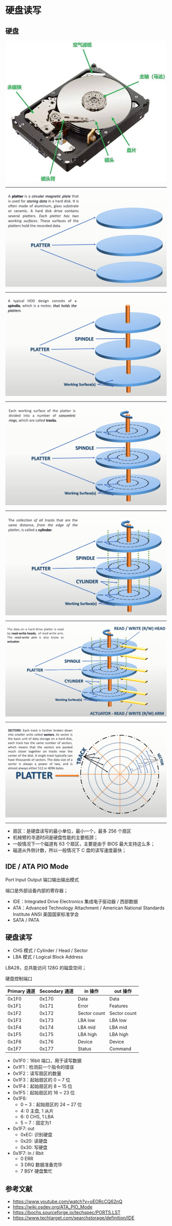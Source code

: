 # 硬盘读写

## 硬盘

![](./images/harddisk_1.jpeg)

---

![](./images/harddisk_2.jpg)

---

![](./images/harddisk_3.jpg)

---

![](./images/harddisk_4.jpg)

---

![](./images/harddisk_5.jpg)

---

![](./images/harddisk_6.jpg)

---

![](./images/harddisk_7.jpg)

----

- 扇区：是硬盘读写的最小单位，最小一个，最多 256 个扇区
- 机械臂的寻道时间是硬盘性能的主要瓶颈；
- 一般情况下一个磁道有 63 个扇区，主要是由于 BIOS 最大支持这么多；
- 磁道从外侧计数，所以一般情况下 C 盘的读写速度最快；

## IDE / ATA PIO Mode

Port Input Output 端口输出输出模式

端口是外部设备内部的寄存器；

- IDE：Integrated Drive Electronics 集成电子驱动器 / 西部数据
- ATA：Advanced Technology Attachment  / American National Standards Institute ANSI 美国国家标准学会
- SATA / PATA

## 硬盘读写

- CHS 模式 / Cylinder / Head / Sector
- LBA 模式 / Logical Block Address

LBA28，总共能访问 128G 的磁盘空间；

硬盘控制端口

| Primary 通道            | Secondary 通道 | in 操作      | out 操作     |
| ----------------------- | -------------- | ------------ | ------------ |
| 0x1F0                   | 0x170          | Data         | Data         |
| 0x1F1                   | 0x171          | Error        | Features     |
| 0x1F2                   | 0x172          | Sector count | Sector count |
| 0x1F3                   | 0x173          | LBA low      | LBA low      |
| 0x1F4                   | 0x174          | LBA mid      | LBA mid      |
| 0x1F5                   | 0x175          | LBA high     | LBA high     |
| 0x1F6                   | 0x176          | Device       | Device       |
| 0x1F7                   | 0x177          | Status       | Command      |

- 0x1F0：16bit 端口，用于读写数据
- 0x1F1：检测前一个指令的错误
- 0x1F2：读写扇区的数量
- 0x1F3：起始扇区的 0 ~ 7 位
- 0x1F4：起始扇区的 8 ~ 15 位
- 0x1F5：起始扇区的 16 ~ 23 位
- 0x1F6:
    - 0 ~ 3：起始扇区的 24 ~ 27 位
    - 4: 0 主盘, 1 从片
    - 6: 0 CHS, 1 LBA
    - 5 ~ 7：固定为1
- 0x1F7: out
    - 0xEC: 识别硬盘
    - 0x20: 读硬盘
    - 0x30: 写硬盘
- 0x1F7: in / 8bit
    - 0 ERR
    - 3 DRQ 数据准备完毕
    - 7 BSY 硬盘繁忙

## 参考文献

- <https://www.youtube.com/watch?v=oEORcCQ62nQ>
- <https://wiki.osdev.org/ATA_PIO_Mode>
- <https://bochs.sourceforge.io/techspec/PORTS.LST>
- <https://www.techtarget.com/searchstorage/definition/IDE>

